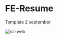 # FE-Resume
Template 2 september

![ss-web](https://user-images.githubusercontent.com/57338547/92849187-35a94e00-f415-11ea-8dd9-8f235d95336f.png)

